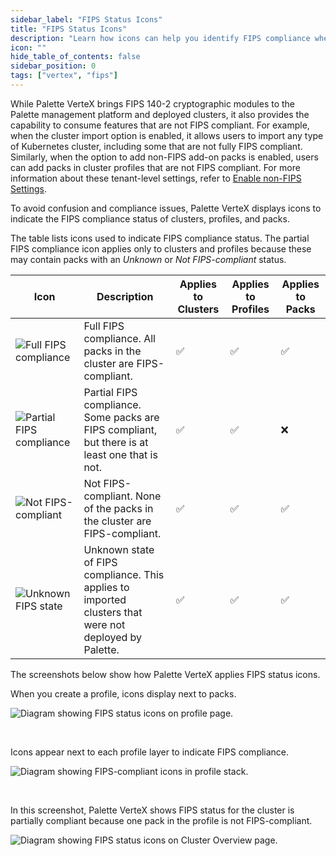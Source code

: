 ```yaml
---
sidebar_label: "FIPS Status Icons"
title: "FIPS Status Icons"
description: "Learn how icons can help you identify FIPS compliance when you consume features that are not FIPS compliant."
icon: ""
hide_table_of_contents: false
sidebar_position: 0
tags: ["vertex", "fips"]
---
```




While Palette VerteX brings FIPS 140-2 cryptographic modules to the Palette management platform and deployed clusters, it also provides the capability to consume features that are not FIPS compliant. For example, when the cluster import option is enabled, it allows users to import any type of Kubernetes cluster, including some that are not fully FIPS compliant. 
Similarly, when the option to add non-FIPS add-on packs is enabled, users can add packs in cluster profiles that are not FIPS compliant. For more information about these tenant-level settings, refer to [Enable non-FIPS Settings](/vertex/system-management/enable-non-fips-settings).

To avoid confusion and compliance issues, Palette VerteX displays icons to indicate the FIPS compliance status of clusters, profiles, and packs. 

The table lists icons used to indicate FIPS compliance status. The partial FIPS compliance icon applies only to clusters and profiles because these may contain packs with an *Unknown* or *Not FIPS-compliant* status. 

| **Icon** | **Description** | **Applies to Clusters** | **Applies to Profiles** | **Applies to Packs** |
|---------------|------------|----------------|----------------|----------------|
| ![Full FIPS compliance](/vertex_fips-status-icons_compliant.png) | Full FIPS compliance. All packs in the cluster are FIPS-compliant.| ✅ | ✅ | ✅ |
| ![Partial FIPS compliance](/vertex_fips-status-icons_partial.png) | Partial FIPS compliance. Some packs are FIPS compliant, but there is at least one that is not.| ✅ | ✅ | ❌ |
| ![Not FIPS-compliant](/vertex_fips-status-icons_not-compliant.png) | Not FIPS-compliant. None of the packs in the cluster are FIPS-compliant.| ✅ | ✅ | ✅ |
|![Unknown FIPS state](/vertex_fips-status-icons_unknown.png) | Unknown state of FIPS compliance. This applies to imported clusters that were not deployed by Palette. | ✅ | ✅ | ✅ |

<!-- As shown in the screenshots below, FIPS status icons are displayed next to packs throughout Palette VerteX.  -->

The screenshots below show how Palette VerteX applies FIPS status icons. 

When you create a profile, icons display next to packs.

![Diagram showing FIPS status icons on profile page.](/vertex_fips-status-icons_icons-on-profile-page.png)

<!-- (/vertex_fips-status-icons_icons-on-profile-page.png) -->

<br />

Icons appear next to each profile layer to indicate FIPS compliance. 

![Diagram showing FIPS-compliant icons in profile stack.](/vertex_fips-status-icons_icons-in-profile-stack.png)

<br />

In this screenshot, Palette VerteX shows FIPS status for the cluster is partially compliant because one pack in the profile is not FIPS-compliant. 

![Diagram showing FIPS status icons on Cluster Overview page.](/vertex_fips-status-icons_icons-in-cluster-overview.png)


<br />

<br />